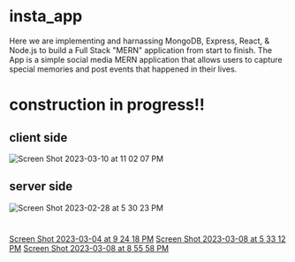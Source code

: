 # insta_app
Here we are implementing and harnassing MongoDB, Express, React, & Node.js to build a Full Stack "MERN" application from start to finish. The App is a simple social media MERN application that allows users to capture special memories and post events that happened in their lives.
# construction in progress!!
## client side
![Screen Shot 2023-03-10 at 11 02 07 PM](https://user-images.githubusercontent.com/72527380/224463838-15bc9110-a1bb-4c79-ad42-da08379962cb.png)
## server side
![Screen Shot 2023-02-28 at 5 30 23 PM](https://user-images.githubusercontent.com/72527380/221996365-15ad61c8-7a8d-4cdf-aae9-09c12ec9822b.png)
#
[Screen Shot 2023-03-04 at 9 24 18 PM](https://user-images.githubusercontent.com/72527380/222938235-0a123a35-4e18-4ff7-99d9-c721ab419d40.png)
[Screen Shot 2023-03-08 at 5 33 12 PM](https://user-images.githubusercontent.com/72527380/223866610-06399f41-7e00-4dc2-949b-6c76beafbe6b.png)
[Screen Shot 2023-03-08 at 8 55 58 PM](https://user-images.githubusercontent.com/72527380/223895622-61d2e095-9838-4807-9e0a-a963e528a288.png)
